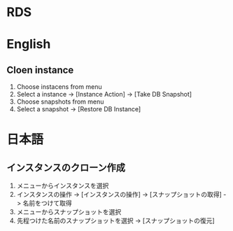 # RDS

# English

## Cloen instance

1. Choose instacens from menu
1. Select a instance -> [Instance Action] -> [Take DB Snapshot]
1. Choose snapshots from menu
1. Select a snapshot -> [Restore DB Instance]


# 日本語

## インスタンスのクローン作成

1. メニューからインスタンスを選択
1. インスタンスの操作 -> [インスタンスの操作] -> [スナップショットの取得] -> 名前をつけて取得
1. メニューからスナップショットを選択
1. 先程つけた名前のスナップショットを選択 -> [スナップショットの復元]
